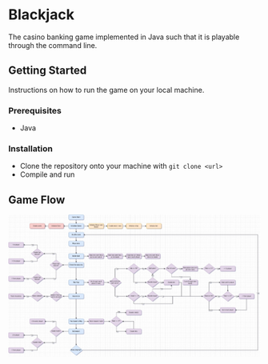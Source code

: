 # Blackjack

The casino banking game implemented in Java such that it is playable through the command line.

## Getting Started

Instructions on how to run the game on your local machine.

### Prerequisites

- Java

### Installation

- Clone the repository onto your machine with `git clone <url>`
- Compile and run

## Game Flow

!["Program Flow"](./docs/gameflow.jpg)